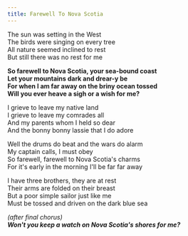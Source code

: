 ```yaml
---  
title: Farewell To Nova Scotia  
---  
```

  
The sun was setting in the West  
The birds were singing on every tree  
All nature seemed inclined to rest  
But still there was no rest for me  
  
**So farewell to Nova Scotia, your sea-bound coast**  
**Let your mountains dark and drear-y be**  
**For when I am far away on the briny ocean tossed**  
**Will you ever heave a sigh or a wish for me?**  
  
I grieve to leave my native land  
I grieve to leave my comrades all  
And my parents whom I held so dear  
And the bonny bonny lassie that I do adore  
  
Well the drums do beat and the wars do alarm  
My captain calls, I must obey  
So farewell, farewell to Nova Scotia's charms  
For it's early in the morning I'll be far far away  
  
I have three brothers, they are at rest  
Their arms are folded on their breast  
But a poor simple sailor just like me  
Must be tossed and driven on the dark blue sea  
  
_(after final chorus)_  
***Won't you keep a watch on Nova Scotia's shores for me?***  